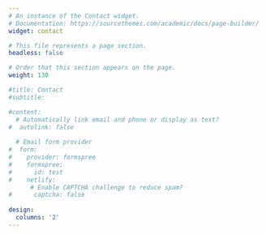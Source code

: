 ```yaml
---
# An instance of the Contact widget.
# Documentation: https://sourcethemes.com/academic/docs/page-builder/
widget: contact

# This file represents a page section.
headless: false

# Order that this section appears on the page.
weight: 130

#title: Contact
#subtitle:

#content:
  # Automatically link email and phone or display as text?
#  autolink: false
  
  # Email form provider
#  form:
#    provider: formspree
#    formspree:
#      id: test
#    netlify:
      # Enable CAPTCHA challenge to reduce spam?
#      captcha: false
  
design:
  columns: '2'
---
```

